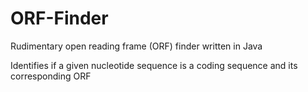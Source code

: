 # ORF-Finder
Rudimentary open reading frame (ORF) finder written in Java

Identifies if a given nucleotide sequence is a coding sequence and its corresponding ORF
